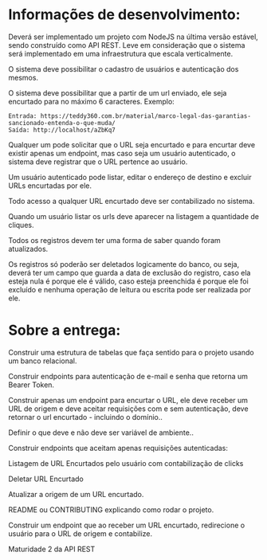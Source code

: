 # Informações de desenvolvimento:

Deverá ser implementado um projeto com NodeJS na última versão estável, sendo construído como API REST. Leve em consideração que o sistema será implementado em uma infraestrutura que escala verticalmente.

O sistema deve possibilitar o cadastro de usuários e autenticação dos mesmos.

O sistema deve possibilitar que a partir de um url enviado, ele seja encurtado para no máximo 6 caracteres. Exemplo:

    Entrada: https://teddy360.com.br/material/marco-legal-das-garantias-sancionado-entenda-o-que-muda/
    Saída: http://localhost/aZbKq7
Qualquer um pode solicitar que o URL seja encurtado e para encurtar deve existir apenas um endpoint, mas caso seja um usuário autenticado, o sistema deve registrar 
que o URL pertence ao usuário. 

Um usuário autenticado pode listar, editar o endereço de destino e excluir URLs encurtadas por ele.

Todo acesso a qualquer URL encurtado deve ser contabilizado no sistema.

Quando um usuário listar os urls deve aparecer na listagem a quantidade de cliques.

Todos os registros devem ter uma forma de saber quando foram atualizados.

Os registros só poderão ser deletados logicamente do banco, ou seja, deverá ter um campo que guarda a data de exclusão do registro, caso ela esteja nula é porque ele é válido, caso esteja preenchida é porque ele foi excluído e nenhuma operação de leitura ou escrita pode ser realizada por ele.

# Sobre a entrega:

Construir uma estrutura de tabelas que faça sentido para o projeto usando um banco relacional.

Construir endpoints para autenticação de e-mail e senha que retorna um Bearer Token.

Construir apenas um endpoint para encurtar o URL, ele deve receber um URL de origem e deve aceitar requisições com e sem autenticação, deve retornar o url encurtado - incluindo o domínio..

Definir o que deve e não deve ser variável de ambiente..

Construir endpoints que aceitam apenas requisições autenticadas:

Listagem de URL Encurtados pelo usuário com contabilização de clicks

Deletar URL Encurtado

Atualizar a origem de um URL encurtado.

README ou CONTRIBUTING explicando como rodar o projeto.

Construir um endpoint que ao receber um URL encurtado, redirecione o usuário para o URL de origem e contabilize.

Maturidade 2 da API REST
